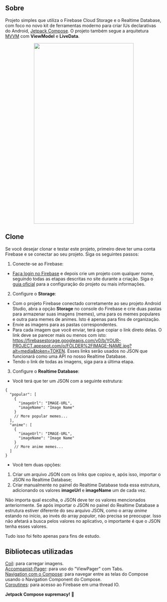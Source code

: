 ## Sobre

Projeto simples que utiliza o Firebase Cloud Storage e o Realtime Database, com foco no novo kit de ferramentas moderno para criar IUs declarativas do Android, [Jetpack Compose](https://developer.android.com/jetpack/compose). O projeto também segue a arquitetura [MVVM](https://developer.android.com/jetpack/guide) com **ViewModel** e **LiveData**.

<p align="center">
  <img src="screenshots/demo.gif" width="320" height="580" />
</p>

## Clone

Se você desejar clonar e testar este projeto, primeiro deve ter uma conta Firebase e se conectar ao seu projeto. Siga os seguintes passos:
1. Conecte-se ao Firebase:
- [Faça login no Firebase](https://console.firebase.google.com) e depois crie um projeto com qualquer nome, seguindo todas as etapas descritas no site durante a criação. Siga o [guia oficial](https://firebase.google.com/docs/android/setup) para a configuração do projeto ou mais informações.
2. Configure o **Storage**:
- Com o projeto Firebase conectado corretamente ao seu projeto Android Studio, abra a opção **Storage** no console do Firebase e crie duas pastas para armazenar suas imagens (memes), uma para os memes populares e outra para memes de animes. Isto é apenas para fins de organização.
- Envie as imagens para as pastas correspondentes.
- Para cada imagem que você enviar, terá que copiar o link direto delas. O link deve se parecer mais ou menos com isto: https://firebasestorage.googleapis.com/v0/b/YOUR-PROJECT.appspot.com/o/FOLDER%2FIMAGE-NAME.jpg?alt=media&token=TOKEN. Esses links serão usados no JSON que funcionará como uma API no nosso Realtime Database.
- Tendo o link de todas as imagens, siga para a última etapa.
3. Configure o **Realtime Database**:
- Você terá que ter um JSON com a seguinte estrutura: 

```
{
  "popular": [
    {
      "imageUrl": "IMAGE-URL",
      "imageName": "Image Name"
    }
    // More popular memes...
  ],
  "anime": [
    {
      "imageUrl": "IMAGE-URL",
      "imageName": "Image Name"
    }
    // More anime memes...
  ]
}
```

- Você tem duas opções:
1. Criar um arquivo JSON com os links que copiou e, após isso, importar o JSON no Realtime Database;
2. Criar manualmente no painel do Realtime Database toda essa estrutura, adicionando os valores **imageUrl** e **imageName** um de cada vez.

Não importa qual escolha, o JSON deve ter os valores mencionados anteriormente.
Se após importar o JSON no painel do Realtime Database a estrutura estiver diferente do seu arquivo JSON, como o array *anime* estando no início, ao invés do array *popular*, não precisa se preocupar. Isso não afetará a busca pelos valores no aplicativo, o importante é que o JSON tenha esses valores.

Tudo isso foi feito apenas para fins de estudo.

## Bibliotecas utilizadas

[Coil](https://coil-kt.github.io/coil/compose/): para carregar imagens.  
[Accompanist-Pager](https://google.github.io/accompanist/pager/): para uso do "ViewPager" com Tabs.  
[Navigation com o Compose](https://developer.android.com/jetpack/compose/navigation): para navegar entre as telas do Compose usando o Navigation Component do Compose.  
[Coroutines](https://developer.android.com/kotlin/coroutines): para acesso ao Firebase em uma thread IO.  

**Jetpack Compose supremacy!** 🧎
